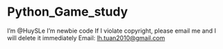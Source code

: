 # Python_Game_study
I’m @HuySLe
I’m newbie code
If I violate copyright, please email me and I will delete it immediately Email: lh.tuan2010@gmail.com
